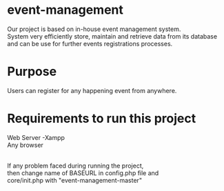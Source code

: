 # event-management
Our project is based on in-house event management system.<br> System very efficiently store, maintain and retrieve data from its database and can be use for further events registrations processes.<br>
# Purpose
Users can register for any happening event from anywhere.

# Requirements to run this project
Web Server -Xampp<br>
Any browser

<br>
If any problem faced during running the project,<br> 
then change name of BASEURL in config.php file and <br>
 core/init.php with "event-management-master" 
